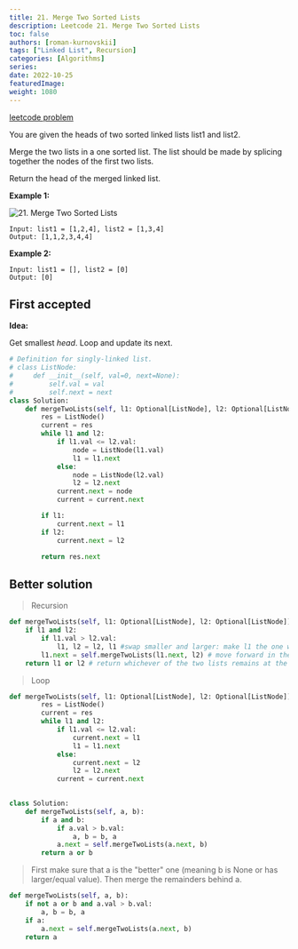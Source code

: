 ```yaml
---
title: 21. Merge Two Sorted Lists
description: Leetcode 21. Merge Two Sorted Lists
toc: false
authors: [roman-kurnovskii]
tags: ["Linked List", Recursion]
categories: [Algorithms]
series:
date: 2022-10-25
featuredImage:
weight: 1080
---
```


[leetcode problem](https://leetcode.com/problems/merge-two-sorted-lists/)

You are given the heads of two sorted linked lists list1 and list2.

Merge the two lists in a one sorted list. The list should be made by splicing together the nodes of the first two lists.

Return the head of the merged linked list.

**Example 1:**

![21. Merge Two Sorted Lists](https://assets.leetcode.com/uploads/2020/10/03/merge_ex1.jpg)

    Input: list1 = [1,2,4], list2 = [1,3,4]
    Output: [1,1,2,3,4,4]

**Example 2:**

    Input: list1 = [], list2 = [0]
    Output: [0]


## First accepted

**Idea:**

Get smallest *head*. Loop and update its next.

```python
# Definition for singly-linked list.
# class ListNode:
#     def __init__(self, val=0, next=None):
#         self.val = val
#         self.next = next
class Solution:
    def mergeTwoLists(self, l1: Optional[ListNode], l2: Optional[ListNode]) -> Optional[ListNode]:
        res = ListNode()
        current = res
        while l1 and l2:
            if l1.val <= l2.val:
                node = ListNode(l1.val)
                l1 = l1.next
            else:
                node = ListNode(l2.val)
                l2 = l2.next
            current.next = node
            current = current.next

        if l1:
            current.next = l1
        if l2:
            current.next = l2

        return res.next
```


## Better solution

> Recursion

```python
def mergeTwoLists(self, l1: Optional[ListNode], l2: Optional[ListNode]) -> Optional[ListNode]:
	if l1 and l2:
		if l1.val > l2.val:
			l1, l2 = l2, l1 #swap smaller and larger: make l1 the one with the smaller first value
		l1.next = self.mergeTwoLists(l1.next, l2) # move forward in the list which starts with the smaller value
	return l1 or l2 # return whichever of the two lists remains at the end
```

> Loop

```python
def mergeTwoLists(self, l1: Optional[ListNode], l2: Optional[ListNode]) -> Optional[ListNode]:
        res = ListNode()
        current = res
        while l1 and l2:
            if l1.val <= l2.val:
                current.next = l1
                l1 = l1.next
            else:
                current.next = l2
                l2 = l2.next
            current = current.next
                
```

```python
class Solution:
    def mergeTwoLists(self, a, b):
        if a and b:
            if a.val > b.val:
                a, b = b, a
            a.next = self.mergeTwoLists(a.next, b)
        return a or b
```

> First make sure that a is the "better" one (meaning b is None or has larger/equal value). Then merge the remainders behind a.

```python
def mergeTwoLists(self, a, b):
    if not a or b and a.val > b.val:
        a, b = b, a
    if a:
        a.next = self.mergeTwoLists(a.next, b)
    return a
```
